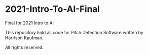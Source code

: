 # 2021-Intro-To-AI-Final
Final for 2021 Intro to AI

This repository hold all code for Pitch Detection Software written by Harrison Kaufman.

All rights reserved.

